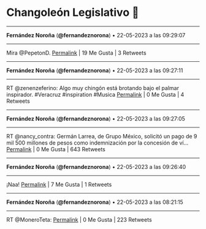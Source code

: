 # Changoleón Legislativo 🙈
*****
**Fernández Noroña** (**@fernandeznorona**) • 22-05-2023 a las 09:29:07
*****
Mira @PepetonD.
[Permalink](https://twitter.com/fernandeznorona/status/1660699321015365633) | 19 Me Gusta | 3 Retweets
*****
**Fernández Noroña** (**@fernandeznorona**) • 22-05-2023 a las 09:27:11
*****
RT @zenenzeferino: Algo muy chingón está brotando bajo el palmar inspirador.
\#Veracruz #inspiration #Musica
[Permalink](https://twitter.com/fernandeznorona/status/1660698835872813056) | 0 Me Gusta | 4 Retweets
*****
**Fernández Noroña** (**@fernandeznorona**) • 22-05-2023 a las 09:27:05
*****
RT @nancy_contra: Germán Larrea, de Grupo México, solicitó un pago de 9 mil 500 millones de pesos como indemnización por la concesión de ví…
[Permalink](https://twitter.com/fernandeznorona/status/1660698812200128513) | 0 Me Gusta | 643 Retweets
*****
**Fernández Noroña** (**@fernandeznorona**) • 22-05-2023 a las 09:26:40
*****
¡Naa!
[Permalink](https://twitter.com/fernandeznorona/status/1660698705006313472) | 7 Me Gusta | 1 Retweets
*****
**Fernández Noroña** (**@fernandeznorona**) • 22-05-2023 a las 08:21:15
*****
RT @MoneroTeta:
[Permalink](https://twitter.com/fernandeznorona/status/1660682242287456257) | 0 Me Gusta | 223 Retweets